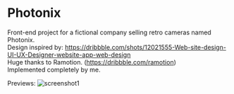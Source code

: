 # Photonix
Front-end project for a fictional company selling retro cameras named Photonix.
<br> Design inspired by: https://dribbble.com/shots/12021555-Web-site-design-UI-UX-Designer-website-app-web-design
<br> Huge thanks to Ramotion. (https://dribbble.com/ramotion)
<br> Implemented completely by me.


Previews:
![screenshot1](https://github.com/vaibhavrastogi04/Photonix/assets/115574695/633da790-7ab2-4779-aa54-0a5f56a97ba1)
